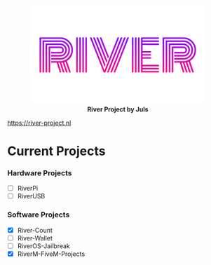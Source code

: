 <p align="center">
<img src="img/river-half.png" width="400">
  <br>
  <strong>River Project by Juls</strong>
</p>

https://river-project.nl

# Current Projects 

### Hardware Projects
- [ ] RiverPi
- [ ] RiverUSB

### Software Projects
- [x] River-Count 
- [ ] River-Wallet
- [ ] RiverOS-Jailbreak
- [X] RiverM-FiveM-Projects 
